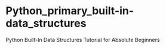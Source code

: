 # Python_primary_built-in-data_structures
Python Built-In Data Structures Tutorial for Absolute Beginners
